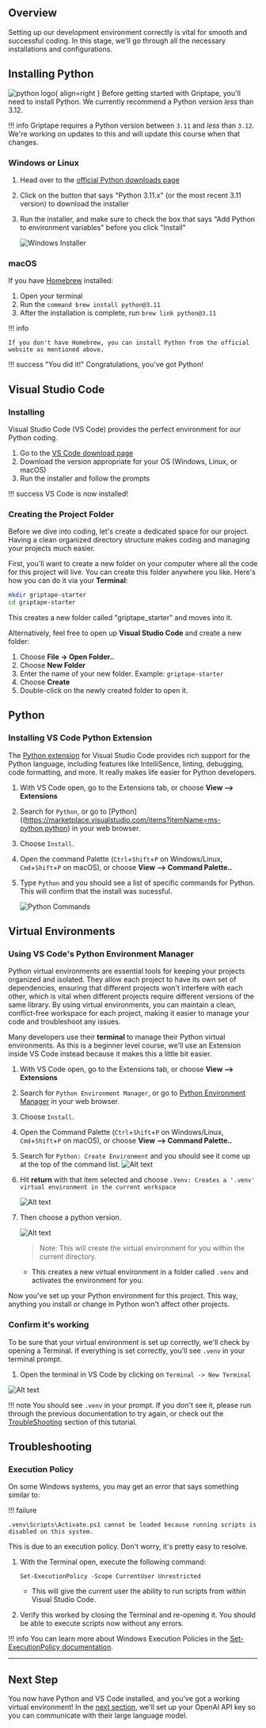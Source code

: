 ## Overview

Setting up our development environment correctly is vital for smooth and successful coding. In this stage, we'll go through all the necessary installations and configurations.
<!-- 
Temporarily disable video

<iframe src="https://www.youtube.com/embed/saFi2Hztb4o" title="YouTube video player" frameborder="0" allow="accelerometer; autoplay; clipboard-write; encrypted-media; gyroscope; picture-in-picture; web-share" allowfullscreen></iframe>
-->
## Installing Python 

![python logo](assets/img/python.png){ align=right } Before getting started with Griptape, you'll need to install Python. We currently recommend a Python version *less* than 3.12.

!!! info
    Griptape requires a Python version between `3.11` and *less* than `3.12`. We're working on updates to this and will update this course when that changes.

### Windows or Linux

1. Head over to the [official Python downloads page](https://www.python.org/downloads/)
2. Click on the button that says "Python 3.11.x" (or the most recent 3.11 version) to download the installer
3. Run the installer, and make sure to check the box that says "Add Python to environment variables" before you click "Install"

   ![Windows Installer](assets/img/01_python_env_variables.png)

### macOS

If you have [Homebrew](https://brew.sh) installed:

1. Open your terminal
2. Run the `command brew install python@3.11`
3. After the installation is complete, run `brew link python@3.11`

!!! info

    If you don't have Homebrew, you can install Python from the official website as mentioned above.

!!! success "You did it!"
    Congratulations, you've got Python!

## Visual Studio Code

### Installing

Visual Studio Code (VS Code) provides the perfect environment for our Python coding.

1. Go to the [VS Code download page](https://code.visualstudio.com/Download)
2. Download the version appropriate for your OS (Windows, Linux, or macOS)
3. Run the installer and follow the prompts

!!! success
    VS Code is now installed!

### Creating the Project Folder

Before we dive into coding, let's create a dedicated space for our project. Having a clean organized directory structure makes coding and managing your projects much easier.

First, you'll want to create a new folder on your computer where all the code for this project will live. You can create this folder anywhere you like. Here's how you can do it via your **Terminal**:

```bash
mkdir griptape-starter
cd griptape-starter
```

This creates a new folder called "griptape_starter" and moves into it.

Alternatively, feel free to open up **Visual Studio Code** and create a new folder:

1. Choose **File -> Open Folder..**
1. Choose **New Folder**
1. Enter the name of your new folder. Example: `griptape-starter`
1. Choose **Create**
1. Double-click on the newly created folder to open it.

## Python

### Installing VS Code Python Extension

The [Python extension](https://marketplace.visualstudio.com/items?itemName=ms-python.python) for Visual Studio Code provides rich support for the Python language, including features like IntelliSence, linting, debugging, code formatting, and more. It really makes life easier for Python developers.

1. With VS Code open, go to the Extensions tab, or choose **View --> Extensions**
2. Search for `Python`, or go to [Python]((https://marketplace.visualstudio.com/items?itemName=ms-python.python) in your web browser.
3. Choose `Install`.
4. Open the command Palette (`Ctrl`+`Shift`+`P` on Windows/Linux, `Cmd`+`Shift`+`P` on macOS), or choose **View --> Command Palette..**
5. Type `Python` and you should see a list of specific commands for Python. This will confirm that the install was sucessful.

   ![Python Commands](assets/img/01_python_installed.png)

## Virtual Environments

### Using VS Code's Python Environment Manager

Python virtual environments are essential tools for keeping your projects organized and isolated. They allow each project to have its own set of dependencies, ensuring that different projects won't interfere with each other, which is vital when different projects require different versions of the same library. By using virtual environments, you can maintain a clean, conflict-free workspace for each project, making it easier to manage your code and troubleshoot any issues.

Many developers use their **terminal** to manage their Python virtual environments. As this is a beginner level course, we'll use an Extension inside VS Code instead because it makes this a little bit easier.

1. With VS Code open, go to the Extensions tab, or choose **View --> Extensions**
2. Search for `Python Environment Manager`, or go to [Python Environment Manager](https://marketplace.visualstudio.com/items?itemName=donjayamanne.python-environment-manager) in your web browser.
3. Choose `Install`.
4. Open the Command Palette (`Ctrl`+`Shift`+`P` on Windows/Linux, `Cmd`+`Shift`+`P` on macOS), or choose **View --> Command Palette..**
5. Search for `Python: Create Environment` and you should see it come up at the top of the command list.
   ![Alt text](assets/img/01_python_create_environment.png)

6. Hit **return** with that item selected and choose `.Venv: Creates a '.venv' virtual environment in the current workspace`

   ![Alt text](assets/img/01_venv.png)

7. Then choose a python version.

   ![Alt text](assets/img/01_picking_python.png)

   > Note: This will create the virtual environment for you within the current directory.

   - This creates a new virtual environment in a folder called `.venv` and activates the environment for you.

Now you've set up your Python environment for this project. This way, anything you install or change in Python won't affect other projects.

### Confirm it's working

To be sure that your virtual environment is set up correctly, we'll check by opening a Terminal. If everything is set correctly, you'll see `.venv` in your terminal prompt.

1. Open the terminal in VS Code by clicking on `Terminal -> New Terminal`

![Alt text](assets/img/01_griptape-starter-terminal.png)

!!! note
      You should see `.venv` in your prompt. If you don't see it, please run through the previous documentation to try again, or check out the [TroubleShooting](#execution-policy) section of this tutorial.

## Troubleshooting

### Execution Policy

On some Windows systems, you may get an error that says something similar to:

!!! failure

    .venv\Scripts\Activate.ps1 cannot be loaded because running scripts is disabled on this system.

This is due to an execution policy. Don't worry, it's pretty easy to resolve.

1. With the Terminal open, execute the following command:

   ```
   Set-ExecutionPolicy -Scope CurrentUser Unrestricted
   ```

   - This will give the current user the ability to run scripts from within Visual Studio Code.

2. Verify this worked by closing the Terminal and re-opening it. You should be able to execute scripts now without any errors.

!!! info
    You can learn more about Windows Execution Policies in the [Set-ExecutionPolicy documentation](https://learn.microsoft.com/en-us/powershell/module/microsoft.powershell.security/set-executionpolicy?view=powershell-7.3).

---

## Next Step

You now have Python and VS Code installed, and you've got a working virtual environment! In the [next section](02_openai.md), we'll set up your OpenAI API key so you can communicate with their large language model.
